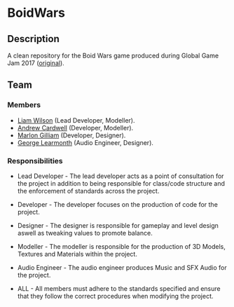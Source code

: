# BoidWars
## Description
A clean repository for the Boid Wars game produced during Global Game Jam 2017 ([original](https://github.com/necronDOW/GGJ17_Project8761)).

## Team
### Members
* [Liam Wilson](https://github.com/necronDOW) (Lead Developer, Modeller).
* [Andrew Cardwell](https://github.com/Andze) (Developer, Modeller).
* [Marlon Gilliam](https://github.com/Marly1995) (Developer, Designer).
* [George Learmonth](https://github.com/Leiwaan) (Audio Engineer, Designer).

### Responsibilities
* Lead Developer - The lead developer acts as a point of consultation for the project in addition to being responsible for class/code structure and the enforcement of standards across the project.
* Developer - The developer focuses on the production of code for the project.
* Designer - The designer is responsible for gameplay and level design aswell as tweaking values to promote balance.
* Modeller - The modeller is responsible for the production of 3D Models, Textures and Materials within the project.
* Audio Engineer - The audio engineer produces Music and SFX Audio for the project.

* ALL - All members must adhere to the standards specified and ensure that they follow the correct procedures when modifying the project.
